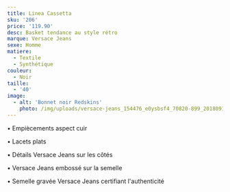 ```yaml
---
title: Linea Cassetta
sku: '206'
price: '119.90'
desc: Basket tendance au style rétro
marque: Versace Jeans
sexe: Homme
matiere:
  - Textile
  - Synthétique
couleur:
  - Noir
taille:
  - '40'
image:
  - alt: 'Bonnet noir Redskins'
    photo: /img/uploads/versace-jeans_154476_e0ysbsf4_70820-899_20180918t152720_01.jpg
---
```

• Empiècements aspect cuir

• Lacets plats

• Détails Versace Jeans sur les côtés

• Versace Jeans embossé sur la semelle

• Semelle gravée Versace Jeans certifiant l'authenticité
